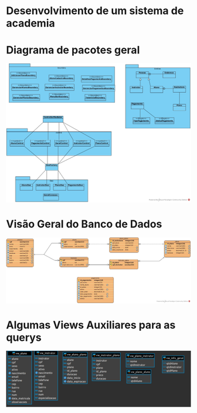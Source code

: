 <h1>Desenvolvimento de um sistema de academia</h1>

<h1>Diagrama de pacotes geral</h1>
<img src="./img/geralPacotes.jpg" width="650">

<h1>Visão Geral do Banco de Dados</h1>
<img src="./img/academiadb.jpg" width=650>

<h1>Algumas Views Auxiliares para as querys</h1>
<img src="./img/views.png" width=650>
